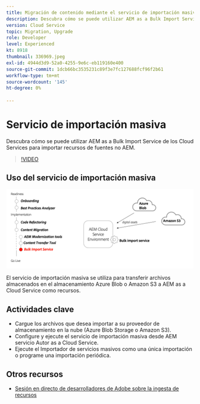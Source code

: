 ```yaml
---
title: Migración de contenido mediante el servicio de importación masiva
description: Descubra cómo se puede utilizar AEM as a Bulk Import Service de los Cloud Services para importar recursos de fuentes no AEM.
version: Cloud Service
topic: Migration, Upgrade
role: Developer
level: Experienced
kt: 8918
thumbnail: 336969.jpeg
exl-id: 4944d3d9-52a0-4255-9e6c-eb119160e400
source-git-commit: 1dcb66bc3535231c89f3e7fc127688fcf96f2b61
workflow-type: tm+mt
source-wordcount: '145'
ht-degree: 0%

---
```


# Servicio de importación masiva

Descubra cómo se puede utilizar AEM as a Bulk Import Service de los Cloud Services para importar recursos de fuentes no AEM.

>[!VIDEO](https://video.tv.adobe.com/v/336969/?quality=12&learn=on)

## Uso del servicio de importación masiva

![Ciclo de vida del servicio de importación masiva](../assets/bulk-import-service.png)

El servicio de importación masiva se utiliza para transferir archivos almacenados en el almacenamiento Azure Blob o Amazon S3 a AEM as a Cloud Service como recursos.

## Actividades clave

+ Cargue los archivos que desea importar a su proveedor de almacenamiento en la nube (Azure Blob Storage o Amazon S3).
+ Configure y ejecute el servicio de importación masiva desde AEM servicio Autor as a Cloud Service.
+ Ejecute el Importador de servicios masivos como una única importación o programe una importación periódica.

## Otros recursos

+ [Sesión en directo de desarrolladores de Adobe sobre la ingesta de recursos](https://experienceleague.adobe.com/docs/adobe-developers-live-events/events/2021/feb2021/asset-bulk-ingestion.html?lang=en)

